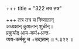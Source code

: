 +++
title = "322 तत्र तत्र"

+++
तत्र तत्र च निष्णातान्  
अध्यक्षान् कुशलान् शुचीन्।  
प्रकुर्याद् आय-कर्म+अन्त-  
व्यय-कर्मसु च +उद्यतान्  ॥ १.३२२ ॥